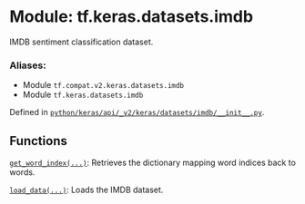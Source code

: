 <div itemscope itemtype="http://developers.google.com/ReferenceObject">
<meta itemprop="name" content="tf.keras.datasets.imdb" />
<meta itemprop="path" content="Stable" />
</div>

# Module: tf.keras.datasets.imdb

IMDB sentiment classification dataset.

### Aliases:

* Module `tf.compat.v2.keras.datasets.imdb`
* Module `tf.keras.datasets.imdb`



Defined in [`python/keras/api/_v2/keras/datasets/imdb/__init__.py`](/code/stable/tensorflow/python/keras/api/_v2/keras/datasets/imdb/__init__.py).

<!-- Placeholder for "Used in" -->


## Functions

[`get_word_index(...)`](../../../tf/keras/datasets/imdb/get_word_index.md): Retrieves the dictionary mapping word indices back to words.

[`load_data(...)`](../../../tf/keras/datasets/imdb/load_data.md): Loads the IMDB dataset.

